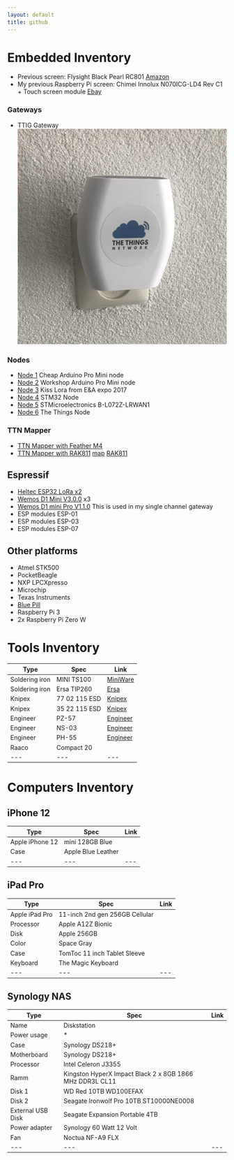 ```yaml
---
layout: default
title: github
---
```


# Embedded Inventory
- Previous screen: Flysight Black Pearl RC801 [Amazon](https://www.amazon.de/dp/B06X3W8PZ2/ref=cm_sw_r_tw_dp_U_x_G6MgDb0VK7436)
- My previous Raspberry Pi screen: Chimei Innolux N070ICG-LD4 Rev C1 + Touch screen module [Ebay](https://www.ebay.com/itm/HDMI-LCD-Driver-Board-Module-IPS-7-1280-800-IPS-N070ICG-LD1-LCD-Panel-Matrix/142458649828?hash=item212b327ce4:g:J0UAAOSwrzpZeqd~:rk:10:pf:0)

### Gateways
- TTIG Gateway
![TTIG Gateway](assets/images/ttig.png)

### Nodes
- [Node 1](https://www.thethingsnetwork.org/labs/story/build-the-cheapest-possible-node-yourself) Cheap Arduino Pro Mini node
- [Node 2](https://www.thethingsnetwork.org/labs/story/creating-a-ttn-node) Workshop Arduino Pro Mini node
- [Node 3](https://www.github.com/YourproductSmarter/KISSLoRa-demo) Kiss Lora from E&A expo 2017
- [Node 4](https://www.thethingsnetwork.org/labs/story/a-cheap-stm32-arduino-node) STM32 Node
- [Node 5](https://www.st.com/en/evaluation-tools/b-l072z-lrwan1.html) STMicroelectronics B-L072Z-LRWAN1
- [Node 6](https://www.thethingsnetwork.org/docs/devices/node/) The Things Node

### TTN Mapper
- [TTN Mapper with Feather M4](https://incyi.github.io/2020/01/28/ttn-mapper-finished.html)
- [TTN Mapper with RAK811](https://github.com/incyi/RAK811_BreakBoard) [map](https://ttnmapper.org/devices/?device=rak-811-60c5a8fffe000010&startdate=&enddate=&gateways=on&lines=on&points=on)
[RAK811](https://nl.aliexpress.com/item/RAK811-LoRa-Tracker-Board-MAX-7Q-GPS-Module-en-MEMS-Sensor-draadloze-Afstandsbediening-Positionering-Oplossing-LoRaWAN/32844470946.html?spm=a2g0s.9042311.0.0.6e664c4dvFtHqP)

## Espressif
- [Heltec ESP32 LoRa x2](https://nl.aliexpress.com/item/2-STKS-868-MHz-915-MHz-SX1276-ESP32-LoRa-0-96-Inch-Blauw-Oled-display-Bluetooth/32836576437.html?spm=a2g0s.9042311.0.0.6e664c4dvFtHqP)
- [Wemos D1 Mini V3.0.0](https://nl.aliexpress.com/item/D1-mini-Mini-NodeMcu-4M-bytes-Lua-WIFI-Internet-of-Things-development-board-based-ESP8266/32529101036.html) x3
- [Wemos D1 mini Pro V1.1.0](https://nl.aliexpress.com/item/WEMOS-D1-mini-Pro-16M-bytes-external-antenna-connector-ESP8266-WIFI-Internet-of-Things-development-board/32724692514.html) This is used in my single channel gateway
- ESP modules ESP-01
- ESP modules ESP-03
- ESP modules ESP-07

## Other platforms
- Atmel STK500
- PocketBeagle
- NXP LPCXpresso
- Microchip
- Texas Instruments
- [Blue Pill](https://nl.aliexpress.com/item/STM32F103C8T6-ARM-STM32-Minimum-Development-Board-Module-for-arduino/32809970602.html)
- Raspberry Pi 3
- 2x Raspberry Pi Zero W

# Tools Inventory

Type | Spec | Link
--- | --- | ---
Soldering iron | MINI TS100 | [MiniWare](http://www.miniware.com.cn/?product-198.html)
Soldering iron | Ersa TIP260 | [Ersa](http://www.kurtzersa.com/electronics-production-equipment/soldering-tools-accessories/ersa-soldering-irons-sets/micro-soldering-irons/produkt-details/0260bd-1.html)
Knipex | 77 02 115 ESD | [Knipex](http://www.knipex.com/index.php?id=1216&L=1&page=art_detail&parentID=1367&groupID=1482&artID=2661)
Knipex | 35 22 115 ESD | [Knipex](http://www.knipex.com/index.php?id=1216&L=1&page=art_detail&parentID=1336&groupID=1337&artID=1411)
Engineer | PZ-57 | [Engineer](http://www.engineer.jp/en/products/pz57e.htm)
Engineer | NS-03 | [Engineer](http://www.engineer.jp/en/products/ns03_e.html)
Engineer | PH-55 | [Engineer](http://www.engineer.jp/en/products/ph55e.html)
Raaco | Compact 20 |
--- | --- | ---


# Computers Inventory
## iPhone 12

Type | Spec | Link
--- | --- | ---
Apple iPhone 12 | mini 128GB Blue |
Case | Apple Blue Leather |
--- | --- | ---

## iPad Pro

Type | Spec | Link
--- | --- | ---
Apple iPad Pro | 11-inch 2nd gen 256GB Cellular |
Processor | Apple A12Z Bionic |
Disk | Apple 256GB |
Color | Space Gray |
Case | TomToc 11 inch Tablet Sleeve |
Keyboard | The Magic Keyboard
--- | --- | ---

## Synology NAS

Type | Spec | Link
--- | --- | ---
Name | Diskstation |
Power usage | * |
Case | Synology DS218+ |
Motherboard | Synology DS218+ |
Processor | Intel Celeron J3355 |
Ramm | Kingston HyperX Impact Black 2 x 8GB 1866 MHz DDR3L CL11 |
Disk 1 | WD Red 10TB WD100EFAX |
Disk 2 | Seagate Ironwolf Pro 10TB ST10000NE0008 |
External USB Disk | Seagate Expansion Portable 4TB  |
Power adapter | Synology 60 Watt 12 Volt |
Fan | Noctua NF-A9 FLX |
--- | --- | ---
